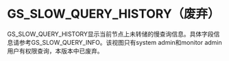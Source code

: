 # GS\_SLOW\_QUERY\_HISTORY（废弃）<a name="ZH-CN_TOPIC_0000001196981655"></a>

GS\_SLOW\_QUERY\_HISTORY显示当前节点上未转储的慢查询信息。具体字段信息请参考GS\_SLOW\_QUERY\_INFO。该视图只有system admin和monitor admin用户有权限查询，本版本中已废弃。
